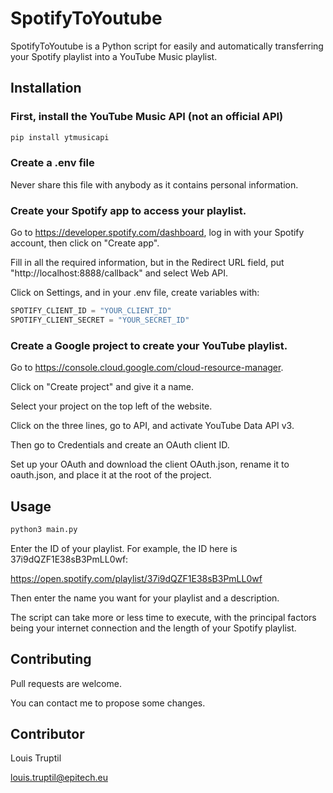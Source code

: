 # SpotifyToYoutube

SpotifyToYoutube is a Python script for easily and automatically transferring your Spotify playlist into a YouTube Music playlist.

## Installation

### First, install the YouTube Music API (not an official API)

```bash
pip install ytmusicapi
```
  
### Create a .env file
Never share this file with anybody as it contains personal information.

### Create your Spotify app to access your playlist.
Go to https://developer.spotify.com/dashboard, log in with your Spotify account, then click on "Create app".

Fill in all the required information, but in the Redirect URL field, put "http://localhost:8888/callback" and select Web API.

Click on Settings, and in your .env file, create variables with:

```python
SPOTIFY_CLIENT_ID = "YOUR_CLIENT_ID"
SPOTIFY_CLIENT_SECRET = "YOUR_SECRET_ID"
```

### Create a Google project to create your YouTube playlist.

Go to https://console.cloud.google.com/cloud-resource-manager.

Click on "Create project" and give it a name.

Select your project on the top left of the website.

Click on the three lines, go to API, and activate YouTube Data API v3.

Then go to Credentials and create an OAuth client ID.

Set up your OAuth and download the client OAuth.json, rename it to oauth.json, and place it at the root of the project.

## Usage
```bash
python3 main.py  
```
Enter the ID of your playlist. 
For example, the ID here is 37i9dQZF1E38sB3PmLL0wf:

https://open.spotify.com/playlist/37i9dQZF1E38sB3PmLL0wf

Then enter the name you want for your playlist and a description.

The script can take more or less time to execute, with the principal factors being your internet connection and the length of your Spotify playlist.

## Contributing
Pull requests are welcome.

You can contact me to propose some changes.

## Contributor
Louis Truptil

louis.truptil@epitech.eu
